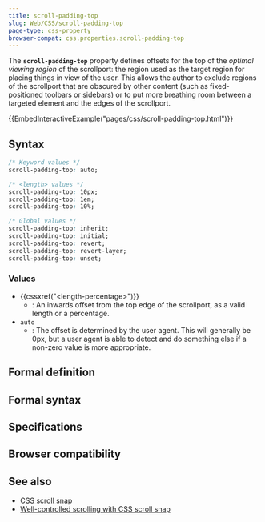 ```yaml
---
title: scroll-padding-top
slug: Web/CSS/scroll-padding-top
page-type: css-property
browser-compat: css.properties.scroll-padding-top
---
```




The **`scroll-padding-top`** property defines offsets for the top of the _optimal viewing region_ of the scrollport: the region used as the target region for placing things in view of the user. This allows the author to exclude regions of the scrollport that are obscured by other content (such as fixed-positioned toolbars or sidebars) or to put more breathing room between a targeted element and the edges of the scrollport.

{{EmbedInteractiveExample("pages/css/scroll-padding-top.html")}}

## Syntax

```css
/* Keyword values */
scroll-padding-top: auto;

/* <length> values */
scroll-padding-top: 10px;
scroll-padding-top: 1em;
scroll-padding-top: 10%;

/* Global values */
scroll-padding-top: inherit;
scroll-padding-top: initial;
scroll-padding-top: revert;
scroll-padding-top: revert-layer;
scroll-padding-top: unset;
```

### Values

- {{cssxref("&lt;length-percentage&gt;")}}
  - : An inwards offset from the top edge of the scrollport, as a valid length or a percentage.
- `auto`
  - : The offset is determined by the user agent. This will generally be 0px, but a user agent is able to detect and do something else if a non-zero value is more appropriate.

## Formal definition



## Formal syntax



## Specifications



## Browser compatibility



## See also

- [CSS scroll snap](/Web/CSS/CSS_scroll_snap)
- [Well-controlled scrolling with CSS scroll snap](https://web.dev/articles/css-scroll-snap)
